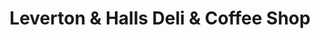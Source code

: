 ---
title: "Leverton & Halls Deli & Coffee Shop"
url: /birmingham/leverton-und-halls-deli-und-coffee-shop/
shop: Feinkost
---